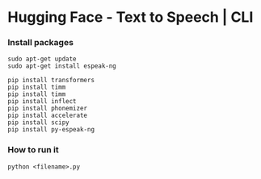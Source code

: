 Hugging Face - Text to Speech | CLI 
====================================

### Install packages
```
sudo apt-get update
sudo apt-get install espeak-ng
```

```
pip install transformers
pip install timm
pip install timm
pip install inflect
pip install phonemizer
pip install accelerate
pip install scipy
pip install py-espeak-ng
```

### How to run it
```
python <filename>.py
```
